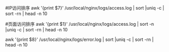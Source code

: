 #IP访问排序
awk '{print $7}' /usr/local/nginx/logs/access.log | sort |uniq -c | sort -rn | head -n 10

#页面访问排序
awk '{print $1}' /usr/local/nginx/logs/access.log | sort -n |uniq -c | sort -rn | head -n 10


awk '{print $8}' /usr/local/nginx/logs/error.log | sort |uniq -c | sort -rn | head -n 10